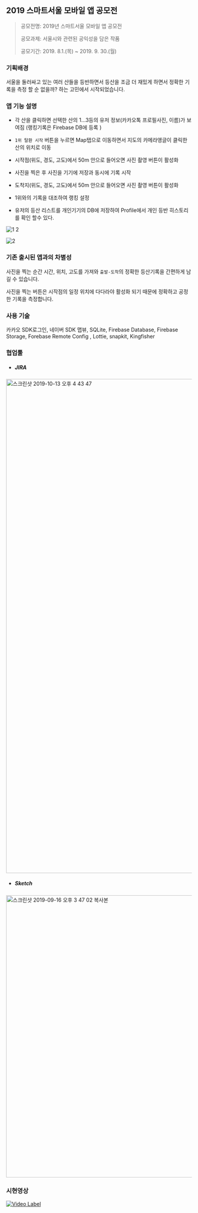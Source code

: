 ## 2019 스마트서울 모바일 앱 공모전



> 공모전명: 2019년 스마트서울 모바일 앱 공모전
>
> 공모과제: 서울시와 관련된 공익성을 담은 작품
>
> 공모기간: 2019. 8.1.(목) ~ 2019. 9. 30.(월)



### 기획배경
서울을 둘러싸고 있는 여러 산들을 등반하면서 등산을 조금 더 재밌게 하면서 정확한 기록을 측정 할 순 없을까? 하는 고민에서 시작되었습니다.



### 앱 기능 설명

* 각 산을 클릭하면 선택한 산의 1...3등의 유저 정보(카카오톡 프로필사진, 이름)가 보여짐 (랭킹기록은 Firebase DB에 등록 )

* `1위 탈환 시작` 버튼을 누르면 Map탭으로 이동하면서 지도의 카메라앵글이 클릭한 산의 위치로 이동

* 시작점(위도, 경도, 고도)에서 50m 안으로 들어오면 사진 촬영 버튼이 활성화

* 사진을 찍은 후 사진을 기기에 저장과 동시에 기록 시작 

* 도착지(위도, 경도, 고도)에서 50m 안으로 들어오면 사진 촬영 버튼이 활성화

* 1위와의 기록을 대조하여 랭킹 설정

* 유저의 등산 리스트를 개인기기의 DB에 저장하여 Profile에서 개인 등반 히스토리를 확인 할수 있다.

  

![1 2](https://user-images.githubusercontent.com/45986486/66750269-03226880-eec7-11e9-9d4e-df06d25cc873.png)



![2](https://user-images.githubusercontent.com/45986486/66750409-5c8a9780-eec7-11e9-853a-84af04463ffc.png)



### 기존 출시된 앱과의 차별성

사진을 찍는 순간 시간, 위치, 고도를 가져와  `출발-도착`의 정확한 등산기록을 간편하게 남길 수 있습니다.

사진을 찍는 버튼은 시작점의 일정 위치에 다다라야 활성화 되기 때문에 정확하고 공정한 기록을 측정합니다.



### 사용 기술

카카오 SDK로그인, 네이버 SDK 맵뷰, SQLite, Firebase Database, Firebase Storage, Forebase Remote Config , Lottie, snapkit, Kingfisher



### 협업툴

-  ##### JIRA

<img width="1336" alt="스크린샷 2019-10-13 오후 4 43 47" src="https://user-images.githubusercontent.com/47776915/66712509-ac3e6580-edd8-11e9-8c71-6594b83fcab1.png">

- ##### Sketch

<img width="763" alt="스크린샷 2019-09-16 오후 3 47 02 복사본" src="https://user-images.githubusercontent.com/47776915/66712556-5fa75a00-edd9-11e9-9109-c80a68a1a27f.png">



### 시현영상

[![Video Label](https://user-images.githubusercontent.com/45986486/67958275-4b1ceb80-fc3a-11e9-82da-cc05cbce43a5.png)](https://www.youtube.com/watch?v=IkA2mC--eB4=0s)